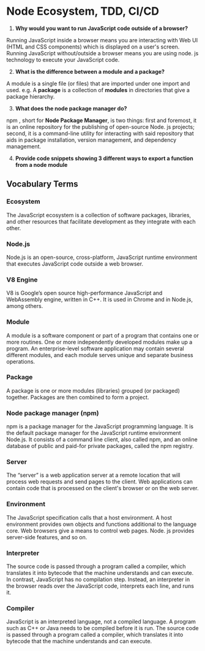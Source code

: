 # Node Ecosystem, TDD, CI/CD

1. **Why would you want to run JavaScript code outside of a browser?**

Running JavaScript inside a browser means you are interacting with Web UI (HTML and CSS components) which is displayed on a user's screen. Running JavaScript without/outside a browser means you are using node. js technology to execute your JavaScript code.

2. **What is the difference between a module and a package?**

A module is a single file (or files) that are imported under one import and used. e.g. A **package** is a collection of **modules** in directories that give a package hierarchy.

3. **What does the node package manager do?**

npm , short for **Node Package Manager**, is two things: first and foremost, it is an online repository for the publishing of open-source Node. js projects; second, it is a command-line utility for interacting with said repository that aids in package installation, version management, and dependency management.

4. **Provide code snippets showing 3 different ways to export a function from a node module**


## Vocabulary Terms
### Ecosystem
The JavaScript ecosystem is a collection of software packages, libraries, and other resources that facilitate development as they integrate with each other.
### Node.js
Node.js is an open-source, cross-platform, JavaScript runtime environment that executes JavaScript code outside a web browser.
### V8 Engine
V8 is Google’s open source high-performance JavaScript and WebAssembly engine, written in C++. It is used in Chrome and in Node.js, among others. 
### Module
A module is a software component or part of a program that contains one or more routines. One or more independently developed modules make up a program. An enterprise-level software application may contain several different modules, and each module serves unique and separate business operations.
### Package
A package is one or more modules (libraries) grouped (or packaged) together. Packages are then combined to form a project.
### Node package manager (npm)
npm is a package manager for the JavaScript programming language. It is the default package manager for the JavaScript runtime environment Node.js. It consists of a command line client, also called npm, and an online database of public and paid-for private packages, called the npm registry.
### Server
The “server” is a web application server at a remote location that will process web requests and send pages to the client. Web applications can contain code that is processed on the client's browser or on the web server.
### Environment
The JavaScript specification calls that a host environment. A host environment provides own objects and functions additional to the language core. Web browsers give a means to control web pages. Node. js provides server-side features, and so on.
### Interpreter
The source code is passed through a program called a compiler, which translates it into bytecode that the machine understands and can execute. In contrast, JavaScript has no compilation step. Instead, an interpreter in the browser reads over the JavaScript code, interprets each line, and runs it.
### Compiler
JavaScript is an interpreted language, not a compiled language. A program such as C++ or Java needs to be compiled before it is run. The source code is passed through a program called a compiler, which translates it into bytecode that the machine understands and can execute.